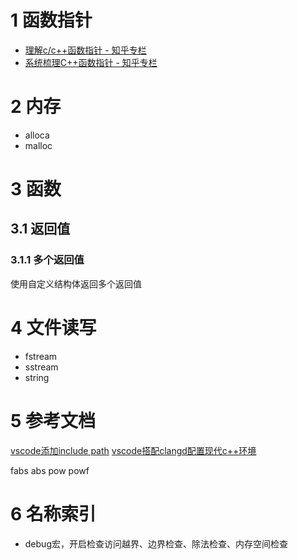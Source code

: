 # 1 函数指针
- [理解c/c++函数指针 - 知乎专栏](https://zhuanlan.zhihu.com/p/37306637)
- [系统梳理C++函数指针 - 知乎专栏](https://zhuanlan.zhihu.com/p/168627944)
# 2 内存
- alloca
- malloc
# 3 函数
## 3.1 返回值
### 3.1.1 多个返回值
使用自定义结构体返回多个返回值

# 4 文件读写
- fstream
- sstream
- string
# 5 参考文档
[vscode添加include path](https://mirthfullee.github.io/2023/09/07/vscode%E4%B8%ADclangd%E6%B7%BB%E5%8A%A0include%20path/)
[vscode搭配clangd配置现代c++环境](https://blog.csdn.net/qq_43533638/article/details/137198166)

fabs abs
pow powf

# 6 名称索引
- debug宏，开启检查访问越界、边界检查、除法检查、内存空间检查